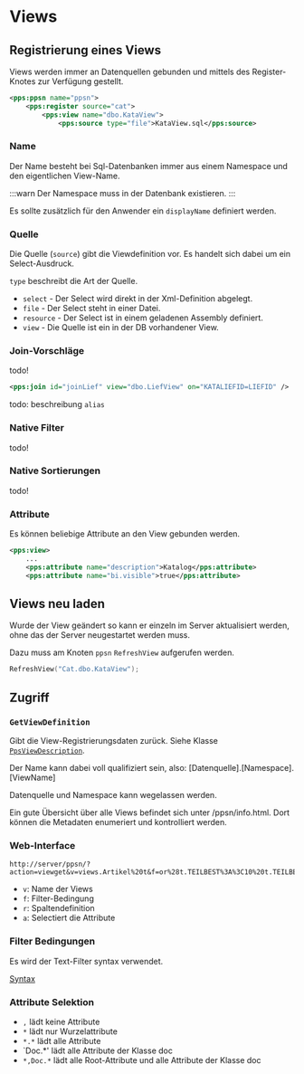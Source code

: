 ﻿# Views 

## Registrierung eines Views

Views werden immer an Datenquellen gebunden und mittels des Register-Knotes
zur Verfügung gestellt.

```Xml
<pps:ppsn name="ppsn">
	<pps:register source="cat">
		<pps:view name="dbo.KataView">
			<pps:source type="file">KataView.sql</pps:source>
```

### Name

Der Name besteht bei Sql-Datenbanken immer aus einem Namespace und den 
eigentlichen View-Name.

:::warn
Der Namespace muss in der Datenbank existieren.
:::

Es sollte zusätzlich für den Anwender ein `displayName` definiert werden.

### Quelle

Die Quelle (`source`) gibt die Viewdefinition vor. Es handelt sich dabei um ein
Select-Ausdruck.

`type` beschreibt die Art der Quelle.
- `select` - Der Select wird direkt in der Xml-Definition abgelegt.
- `file` - Der Select steht in einer Datei.
- `resource` - Der Select ist in einem geladenen Assembly definiert.
- `view` - Die Quelle ist ein in der DB vorhandener View.

### Join-Vorschläge

todo!

```Xml
<pps:join id="joinLief" view="dbo.LiefView" on="KATALIEFID=LIEFID" />
```

todo: beschreibung `alias`

### Native Filter

todo!

### Native Sortierungen

todo!

### Attribute

Es können beliebige Attribute an den View gebunden werden.

```Xml
<pps:view>
	...
	<pps:attribute name="description">Katalog</pps:attribute>
	<pps:attribute name="bi.visible">true</pps:attribute>
```

## Views neu laden

Wurde der View geändert so kann er einzeln im Server aktualisiert werden, ohne
das der Server neugestartet werden muss.

Dazu muss am Knoten `ppsn` `RefreshView` aufgerufen werden.

```Lua
RefreshView("Cat.dbo.KataView");
```

## Zugriff

### `GetViewDefinition`

Gibt die View-Registrierungsdaten zurück. Siehe Klasse [`PpsViewDescription`](@type:TecWare.PPSn.Server.PpsViewDescription).

Der Name kann dabei voll qualifiziert sein, also: [Datenquelle].[Namespace].[ViewName]

Datenquelle und Namespace kann wegelassen werden.

Ein gute Übersicht über alle Views befindet sich unter /ppsn/info.html. Dort können die Metadaten enumeriert und kontrolliert werden.

### Web-Interface

```
http://server/ppsn/?action=viewget&v=views.Artikel%20t&f=or%28t.TEILBEST%3A%3C10%20t.TEILBEST%3A%3E100%29&r=t.TEILTNR:Artikel_Nr,t.TEILNAME1:Artikelbezeichnung,t.TEILBEST:Bestand&o=%2Bt.TEILTNR
```

- `v`: Name der Views
- `f`: Filter-Bedingung
- `r`: Spaltendefinition
- `a`: Selectiert die Attribute

### Filter Bedingungen

Es wird der Text-Filter syntax verwendet.

[Syntax](View.Filter.de.md)

### Attribute Selektion

- `,` lädt keine Attribute
- `*` lädt nur Wurzelattribute
- `*.*` lädt alle Attribute
- `Doc.*' lädt alle Attribute der Klasse doc
- `*,Doc.*` lädt alle Root-Attribute und alle Attribute der Klasse doc